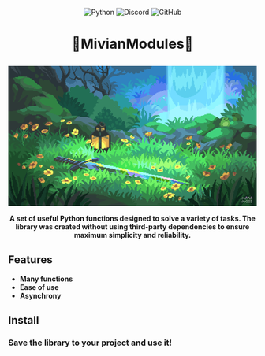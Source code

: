 <p align="center">
<img src="https://img.shields.io/badge/python-3670A0?style=for-the-badge&logo=python&logoColor=ffdd54" alt="Python">
<img src="https://img.shields.io/badge/Discord-%235865F2.svg?style=for-the-badge&logo=discord&logoColor=white" alt="Discord">
<img src="https://img.shields.io/badge/github-%23121011.svg?style=for-the-badge&logo=github&logoColor=white" alt="GitHub">
</p>

# <p align="center">🐺MivianModules🦊</p>
<p align="center">
    <img src="static/images/banner.gif">
</p>

**<p align="center">A set of useful Python functions designed to solve a variety of tasks. The library was created without using third-party dependencies to ensure maximum simplicity and reliability.</p>**

## Features

- **Many functions**
- **Ease of use**
- **Asynchrony**

## Install
### Save the library to your project and use it!
